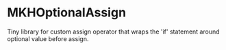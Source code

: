 # MKHOptionalAssign
Tiny library for custom assign operator that wraps the 'if' statement around optional value before assign.
